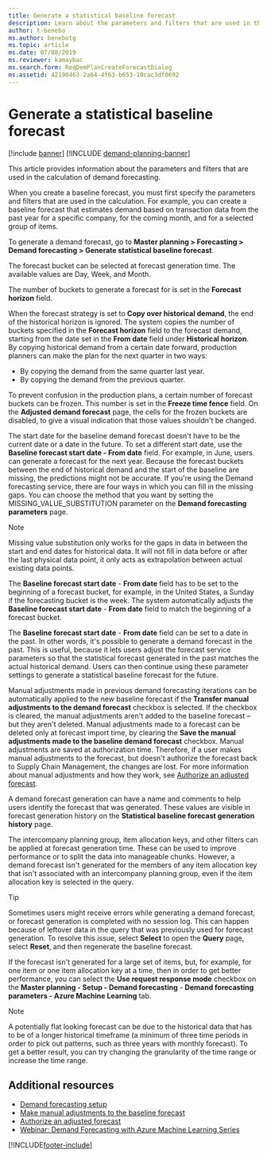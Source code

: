 ```yaml
---
title: Generate a statistical baseline forecast
description: Learn about the parameters and filters that are used in the calculation of demand forecasting, including an outline on generating a demand forecast. 
author: t-benebo
ms.author: benebotg
ms.topic: article
ms.date: 07/08/2019
ms.reviewer: kamaybac
ms.search.form: ReqDemPlanCreateForecastDialog
ms.assetid: 42190463-2a64-4f63-b653-10cac3df0692
---
```


# Generate a statistical baseline forecast

[!include [banner](../includes/banner.md)]
[!INCLUDE [demand-planning-banner](../includes/demand-planning-banner.md)]

This article provides information about the parameters and filters that are used in the calculation of demand forecasting.

When you create a baseline forecast, you must first specify the parameters and filters that are used in the calculation. For example, you can create a baseline forecast that estimates demand based on transaction data from the past year for a specific company, for the coming month, and for a selected group of items.

To generate a demand forecast, go to **Master planning &gt; Forecasting &gt; Demand forecasting &gt; Generate statistical baseline forecast**.

The forecast bucket can be selected at forecast generation time. The available values are Day, Week, and Month.

The number of buckets to generate a forecast for is set in the **Forecast horizon** field.

When the forecast strategy is set to **Copy over historical demand**, the end of the historical horizon is ignored. The system copies the number of buckets specified in the **Forecast horizon** field to the forecast demand, starting from the date set in the **From date** field under **Historical horizon**. By copying historical demand from a certain date forward, production planners can make the plan for the next quarter in two ways:

- By copying the demand from the same quarter last year.
- By copying the demand from the previous quarter.

To prevent confusion in the production plans, a certain number of forecast buckets can be frozen. This number is set in the **Freeze time fence** field. On the **Adjusted demand forecast** page, the cells for the frozen buckets are disabled, to give a visual indication that those values shouldn't be changed.

The start date for the baseline demand forecast doesn't have to be the current date or a date in the future. To set a different start date, use the **Baseline forecast start date - From date** field. For example, in June, users can generate a forecast for the next year. Because the forecast buckets between the end of historical demand and the start of the baseline are missing, the predictions might not be accurate. If you're using the Demand forecasting service, there are four ways in which you can fill in the missing gaps. You can choose the method that you want by setting the MISSING\_VALUE\_SUBSTITUTION parameter on the **Demand forecasting parameters** page.

> [!NOTE]
> Missing value substitution only works for the gaps in data in between the start and end dates for historical data. It will not fill in data before or after the last physical data point, it only acts as extrapolation between actual existing data points.

The **Baseline forecast start date** - **From date** field has to be set to the beginning of a forecast bucket, for example, in the United States, a Sunday if the forecasting bucket is the week. The system automatically adjusts the **Baseline forecast start date** - **From date** field to match the beginning of a forecast bucket.

The **Baseline forecast start date** - **From date** field can be set to a date in the past. In other words, it's possible to generate a demand forecast in the past. This is useful, because it lets users adjust the forecast service parameters so that the statistical forecast generated in the past matches the actual historical demand. Users can then continue using these parameter settings to generate a statistical baseline forecast for the future.

Manual adjustments made in previous demand forecasting iterations can be automatically applied to the new baseline forecast if the **Transfer manual adjustments to the demand forecast** checkbox is selected. If the checkbox is cleared, the manual adjustments aren't added to the baseline forecast – but they aren't deleted. Manual adjustments made to a forecast can be deleted only at forecast import time, by clearing the **Save the manual adjustments made to the baseline demand forecast** checkbox. Manual adjustments are saved at authorization time. Therefore, if a user makes manual adjustments to the forecast, but doesn't authorize the forecast back to Supply Chain Management, the changes are lost. For more information about manual adjustments and how they work, see [Authorize an adjusted forecast](authorize-adjusted-forecast.md).

A demand forecast generation can have a name and comments to help users identify the forecast that was generated. These values are visible in forecast generation history on the **Statistical baseline forecast generation history** page.

The intercompany planning group, item allocation keys, and other filters can be applied at forecast generation time. These can be used to improve performance or to split the data into manageable chunks. However, a demand forecast isn't generated for the members of any item allocation key that isn't associated with an intercompany planning group, even if the item allocation key is selected in the query.

> [!TIP]
> Sometimes users might receive errors while generating a demand forecast, or forecast generation is completed with no session log. This can happen because of leftover data in the query that was previously used for forecast generation. To resolve this issue, select **Select** to open the **Query** page, select **Reset**, and then regenerate the baseline forecast.

If the forecast isn't generated for a large set of items, but, for example, for one item or one item allocation key at a time, then in order to get better performance, you can select the **Use request response mode** checkbox on the **Master planning - Setup - Demand forecasting** - **Demand forecasting parameters - Azure Machine Learning** tab.

> [!NOTE]
> A potentially flat looking forecast can be due to the historical data that has to be of a longer historical timeframe (a minimum of three time periods in order to pick out patterns, such as three years with monthly forecast). To get a better result, you can try changing the granularity of the time range or increase the time range.

## Additional resources

- [Demand forecasting setup](demand-forecasting-setup.md)
- [Make manual adjustments to the baseline forecast](manual-adjustments-baseline-forecast.md)
- [Authorize an adjusted forecast](authorize-adjusted-forecast.md)
- [Webinar: Demand Forecasting with Azure Machine Learning Series](https://aka.ms/DemandForecastingwithAzureMachineLearningSeries)

[!INCLUDE[footer-include](../../includes/footer-banner.md)]
